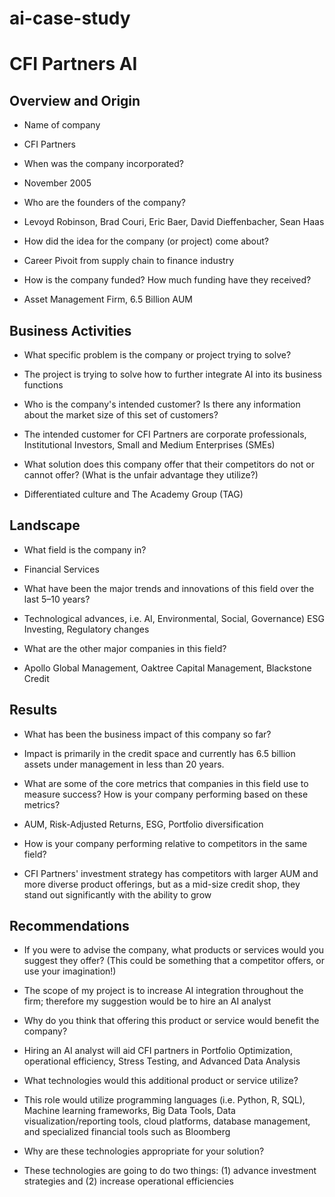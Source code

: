 # ai-case-study
# CFI Partners AI

## Overview and Origin

* Name of company
* CFI Partners

* When was the company incorporated?
* November 2005

* Who are the founders of the company?
* Levoyd Robinson, Brad Couri, Eric Baer, David Dieffenbacher, Sean Haas

* How did the idea for the company (or project) come about?
* Career Pivoit from supply chain to finance industry 

* How is the company funded? How much funding have they received?
* Asset Management Firm, 6.5 Billion AUM

## Business Activities

* What specific problem is the company or project trying to solve?
* The project is trying to solve how to further integrate AI into its business functions 

* Who is the company's intended customer? Is there any information about the market size of this set of customers?
* The intended customer for CFI Partners are corporate professionals, Institutional Investors, Small and Medium Enterprises (SMEs)

* What solution does this company offer that their competitors do not or cannot offer? (What is the unfair advantage they utilize?)
* Differentiated culture and The Academy Group (TAG)


## Landscape

* What field is the company in?
* Financial Services

* What have been the major trends and innovations of this field over the last 5&ndash;10 years?
* Technological advances, i.e. AI, Environmental, Social, Governance) ESG Investing, Regulatory changes  

* What are the other major companies in this field?
* Apollo Global Management, Oaktree Capital Management, Blackstone Credit 

## Results

* What has been the business impact of this company so far?
* Impact is primarily in the credit space and currently has 6.5 billion assets under management in less than 20 years.

* What are some of the core metrics that companies in this field use to measure success? How is your company performing based on these metrics?
* AUM, Risk-Adjusted Returns, ESG, Portfolio diversification 

* How is your company performing relative to competitors in the same field?
* CFI Partners' investment strategy has competitors with larger AUM and more diverse product offerings, but as a mid-size credit shop, they stand out significantly with the ability to grow 

## Recommendations

* If you were to advise the company, what products or services would you suggest they offer? (This could be something that a competitor offers, or use your imagination!)
* The scope of my project is to increase AI integration throughout the firm; therefore my suggestion would be to hire an AI analyst                                        

* Why do you think that offering this product or service would benefit the company?
* Hiring an AI analyst will aid CFI partners in Portfolio Optimization, operational efficiency, Stress Testing, and Advanced Data Analysis 

* What technologies would this additional product or service utilize?
* This role would utilize programming languages (i.e. Python, R, SQL), Machine learning frameworks, Big Data Tools, Data visualization/reporting tools, cloud platforms, database management, and specialized financial tools such as Bloomberg 

* Why are these technologies appropriate for your solution?
* These technologies are going to do two things: (1) advance investment strategies and (2) increase operational efficiencies 
